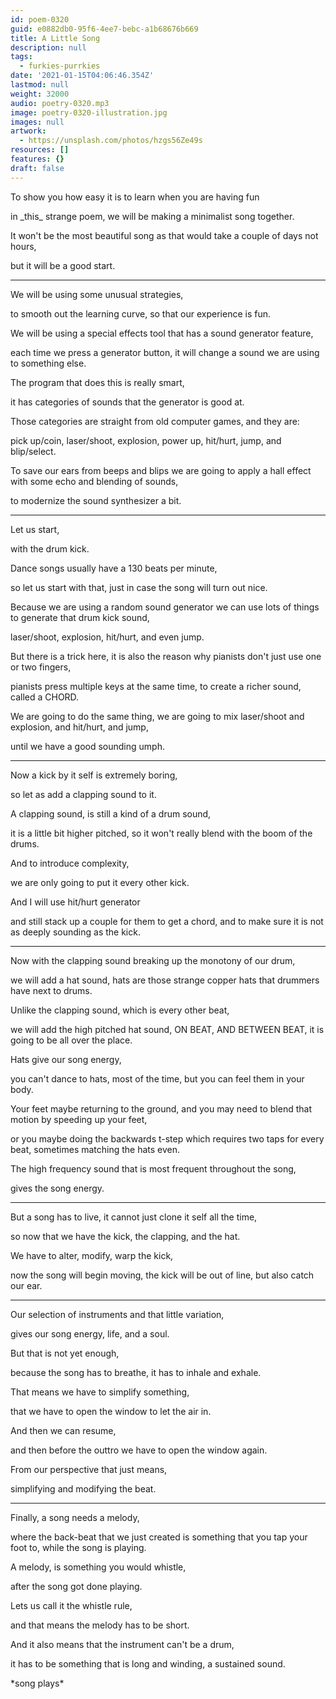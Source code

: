 ```yaml
---
id: poem-0320
guid: e0882db0-95f6-4ee7-bebc-a1b68676b669
title: A Little Song
description: null
tags:
  - furkies-purrkies
date: '2021-01-15T04:06:46.354Z'
lastmod: null
weight: 32000
audio: poetry-0320.mp3
image: poetry-0320-illustration.jpg
images: null
artwork:
  - https://unsplash.com/photos/hzgs56Ze49s
resources: []
features: {}
draft: false
---
```


To show you how easy it is to learn when you are having fun

in \_this\_ strange poem, we will be making a minimalist song together.

It won't be the most beautiful song as that would take a couple of days not hours,

but it will be a good start.

---

We will be using some unusual strategies,

to smooth out the learning curve, so that our experience is fun.

We will be using a special effects tool that has a sound generator feature,

each time we press a generator button, it will change a sound we are using to something else.

The program that does this is really smart,

it has categories of sounds that the generator is good at.

Those categories are straight from old computer games, and they are:

pick up/coin, laser/shoot, explosion, power up, hit/hurt, jump, and blip/select.

To save our ears from beeps and blips we are going to apply a hall effect with some echo and blending of sounds,

to modernize the sound synthesizer a bit.

---

Let us start,

with the drum kick.

Dance songs usually have a 130 beats per minute,

so let us start with that, just in case the song will turn out nice.

Because we are using a random sound generator we can use lots of things to generate that drum kick sound,

laser/shoot, explosion, hit/hurt, and even jump.

But there is a trick here, it is also the reason why pianists don't just use one or two fingers,

pianists press multiple keys at the same time, to create a richer sound, called a CHORD.

We are going to do the same thing, we are going to mix laser/shoot and explosion, and hit/hurt, and jump,

until we have a good sounding umph.

---

Now a kick by it self is extremely boring,

so let as add a clapping sound to it.

A clapping sound, is still a kind of a drum sound,

it is a little bit higher pitched, so it won't really blend with the boom of the drums.

And to introduce complexity,

we are only going to put it every other kick.

And I will use hit/hurt generator

and still stack up a couple for them to get a chord, and to make sure it is not as deeply sounding as the kick.

---

Now with the clapping sound breaking up the monotony of our drum,

we will add a hat sound, hats are those strange copper hats that drummers have next to drums.

Unlike the clapping sound, which is every other beat,

we will add the high pitched hat sound, ON BEAT, AND BETWEEN BEAT, it is going to be all over the place.

Hats give our song energy,

you can't dance to hats, most of the time, but you can feel them in your body.

Your feet maybe returning to the ground, and you may need to blend that motion by speeding up your feet,

or you maybe doing the backwards t-step which requires two taps for every beat, sometimes matching the hats even.

The high frequency sound that is most frequent throughout the song,

gives the song energy.

---

But a song has to live, it cannot just clone it self all the time,

so now that we have the kick, the clapping, and the hat.

We have to alter, modify, warp the kick,

now the song will begin moving, the kick will be out of line, but also catch our ear.

---

Our selection of instruments and that little variation,

gives our song energy, life, and a soul.

But that is not yet enough,

because the song has to breathe, it has to inhale and exhale.

That means we have to simplify something,

that we have to open the window to let the air in.

And then we can resume,

and then before the outtro we have to open the window again.

From our perspective that just means,

simplifying and modifying the beat.

---

Finally, a song needs a melody,

where the back-beat that we just created is something that you tap your foot to, while the song is playing.

A melody, is something you would whistle,

after the song got done playing.

Lets us call it the whistle rule,

and that means the melody has to be short.

And it also means that the instrument can't be a drum,

it has to be something that is long and winding, a sustained sound.

\*song plays\*
